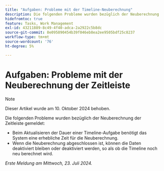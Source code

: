 ```yaml
---
title: "Aufgaben: Probleme mit der Timeline-Neuberechnung"
description: Die folgenden Probleme wurden bezüglich der Neuberechnung der Zeitleiste gemeldet.
hidefromtoc: true
feature: Tasks, Work Management
exl-id: 43211889-8c49-4f40-adca-2a2922c5b8dc
source-git-commit: 8e095890454b39f046eb8ea2ee9505bdf25c8237
workflow-type: tm+mt
source-wordcount: '76'
ht-degree: 5%

---
```


# Aufgaben: Probleme mit der Neuberechnung der Zeitleiste

>[!NOTE]
>
>Dieser Artikel wurde am 10. Oktober 2024 behoben.

Die folgenden Probleme wurden bezüglich der Neuberechnung der Zeitleiste gemeldet:

* Beim Aktualisieren der Dauer einer Timeline-Aufgabe benötigt das System eine erhebliche Zeit für die Neuberechnung.
* Wenn die Neuberechnung abgeschlossen ist, können die Daten deaktiviert bleiben oder deaktiviert werden, so als ob die Timeline noch neu berechnet wird.

_Erste Meldung am Mittwoch, 23. Juli 2024._
